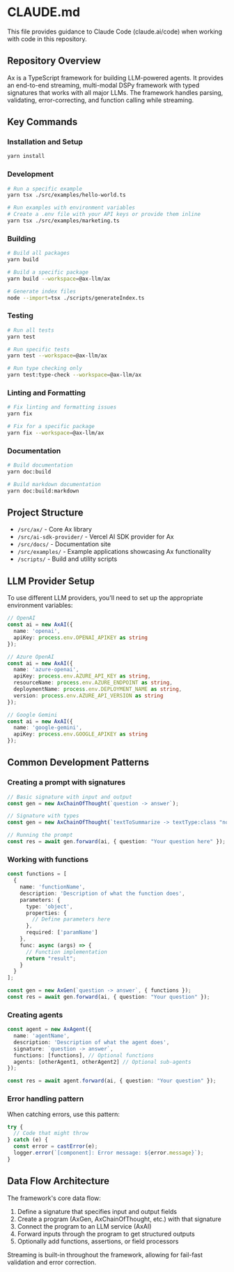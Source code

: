 # CLAUDE.md

This file provides guidance to Claude Code (claude.ai/code) when working with code in this repository.

## Repository Overview

Ax is a TypeScript framework for building LLM-powered agents. It provides an end-to-end streaming, multi-modal DSPy framework with typed signatures that works with all major LLMs. The framework handles parsing, validating, error-correcting, and function calling while streaming.

## Key Commands

### Installation and Setup
```bash
yarn install
```

### Development
```bash
# Run a specific example
yarn tsx ./src/examples/hello-world.ts

# Run examples with environment variables
# Create a .env file with your API keys or provide them inline
yarn tsx ./src/examples/marketing.ts
```

### Building
```bash
# Build all packages
yarn build

# Build a specific package
yarn build --workspace=@ax-llm/ax

# Generate index files
node --import=tsx ./scripts/generateIndex.ts
```

### Testing
```bash
# Run all tests
yarn test

# Run specific tests
yarn test --workspace=@ax-llm/ax

# Run type checking only
yarn test:type-check --workspace=@ax-llm/ax
```

### Linting and Formatting
```bash
# Fix linting and formatting issues
yarn fix

# Fix for a specific package
yarn fix --workspace=@ax-llm/ax
```

### Documentation
```bash
# Build documentation
yarn doc:build

# Build markdown documentation
yarn doc:build:markdown
```

## Project Structure

- `/src/ax/` - Core Ax library
- `/src/ai-sdk-provider/` - Vercel AI SDK provider for Ax
- `/src/docs/` - Documentation site
- `/src/examples/` - Example applications showcasing Ax functionality
- `/scripts/` - Build and utility scripts

## LLM Provider Setup

To use different LLM providers, you'll need to set up the appropriate environment variables:

```typescript
// OpenAI
const ai = new AxAI({
  name: 'openai',
  apiKey: process.env.OPENAI_APIKEY as string
});

// Azure OpenAI
const ai = new AxAI({
  name: 'azure-openai',
  apiKey: process.env.AZURE_API_KEY as string,
  resourceName: process.env.AZURE_ENDPOINT as string,
  deploymentName: process.env.DEPLOYMENT_NAME as string,
  version: process.env.AZURE_API_VERSION as string
});

// Google Gemini
const ai = new AxAI({
  name: 'google-gemini',
  apiKey: process.env.GOOGLE_APIKEY as string
});
```

## Common Development Patterns

### Creating a prompt with signatures

```typescript
// Basic signature with input and output
const gen = new AxChainOfThought(`question -> answer`);

// Signature with types
const gen = new AxChainOfThought(`textToSummarize -> textType:class "note, email, reminder", shortSummary "summarize in 5 to 10 words"`);

// Running the prompt
const res = await gen.forward(ai, { question: "Your question here" });
```

### Working with functions

```typescript
const functions = [
  {
    name: 'functionName',
    description: 'Description of what the function does',
    parameters: {
      type: 'object',
      properties: {
        // Define parameters here
      },
      required: ['paramName']
    },
    func: async (args) => {
      // Function implementation
      return "result";
    }
  }
];

const gen = new AxGen(`question -> answer`, { functions });
const res = await gen.forward(ai, { question: "Your question" });
```

### Creating agents

```typescript
const agent = new AxAgent({
  name: 'agentName',
  description: 'Description of what the agent does',
  signature: `question -> answer`,
  functions: [functions], // Optional functions
  agents: [otherAgent1, otherAgent2] // Optional sub-agents
});

const res = await agent.forward(ai, { question: "Your question" });
```

### Error handling pattern

When catching errors, use this pattern:

```typescript
try {
  // Code that might throw
} catch (e) {
  const error = castError(e);
  logger.error(`[component]: Error message: ${error.message}`);
}
```

## Data Flow Architecture

The framework's core data flow:

1. Define a signature that specifies input and output fields
2. Create a program (AxGen, AxChainOfThought, etc.) with that signature
3. Connect the program to an LLM service (AxAI)
4. Forward inputs through the program to get structured outputs
5. Optionally add functions, assertions, or field processors

Streaming is built-in throughout the framework, allowing for fail-fast validation and error correction.